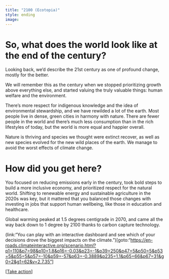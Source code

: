 ```yaml
---
title: "2100 (Ecotopia)"
style: ending
image: 
---
```


# So, what does the world look like at the end of the century?

Looking back, we’d describe the 21st century as one of profound change, mostly for the better.

We will remember this as the century when we stopped prioritizing growth above everything else, and started valuing the truly valuable things: human welfare and the environment.

There’s more respect for indigenous knowledge and the idea of environmental stewardship, and we have rewilded a lot of the earth. Most people live in dense, green cities in harmony with nature. There are fewer people in the world and there’s much less consumption than in the rich lifestyles of today, but the world is more equal and happier overall.

Nature is thriving and species we thought were extinct recover, as well as new species evolved for the new wild places of the earth. We manage to avoid the worst effects of climate change.

# How did you get here?

You focused on reducing emissions early in the century, took bold steps to build a more inclusive economy, and prioritized respect for the natural world. Shifting to renewable energy and sustainable agriculture in the 2020s was key, but it mattered that you balanced those changes with investing in jobs that support human wellbeing, like those in education and healthcare.

Global warming peaked at 1.5 degrees centigrade in 2070, and came all the way back down to 1 degree by 2100 thanks to carbon capture technology.

(link:“You can play with an interactive dashboard and see which of your decisions drove the biggest impacts on the climate.”)[goto:“https://en-roads.climateinteractive.org/scenario.html?p1=110&p7=98&p10=1.8&p16=-0.03&p23=-1&p39=250&p47=5&p50=5&p53=5&p55=5&p57=-10&p59=-57&p63=-0.3889&p235=1.1&p65=66&p67=31&g0=2&g1=62&v=2.7.35”]

[[Take action](#2d51dmb)]
